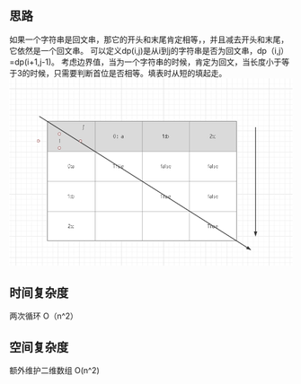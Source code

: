 ## 思路

如果一个字符串是回文串，那它的开头和末尾肯定相等，，并且减去开头和末尾，它依然是一个回文串。
可以定义dp(i,j)是从i到j的字符串是否为回文串，dp（i,j）=dp(i+1,j-1)。
考虑边界值，当为一个字符串的时候，肯定为回文，当长度小于等于3的时候，只需要判断首位是否相等。填表时从短的填起走。
![回文串](回文串.png)

## 时间复杂度
两次循环
O（n^2）

## 空间复杂度
额外维护二维数组
O(n^2)

